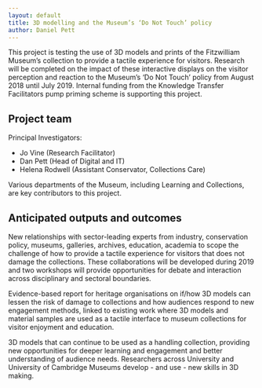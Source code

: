 ```yaml
---
layout: default
title: 3D modelling and the Museum’s ‘Do Not Touch’ policy
author: Daniel Pett
---
```


This project is testing the use of 3D models and prints of the Fitzwilliam Museum’s collection to provide a tactile experience for visitors. Research will be completed on the impact of these interactive displays on the visitor perception and reaction to the Museum’s ‘Do Not Touch’ policy from August 2018 until July 2019. Internal funding from the Knowledge Transfer Facilitators pump priming scheme is supporting this project. 

## Project team

Principal Investigators:

* Jo Vine (Research Facilitator)
* Dan Pett (Head of Digital and IT)
* Helena Rodwell (Assistant Conservator, Collections Care)

Various departments of the Museum, including Learning and Collections, are key contributors to this project.

## Anticipated outputs and outcomes

New relationships with sector-leading experts from industry, conservation policy, museums, galleries, archives, education, academia to scope the challenge of how to provide a tactile experience for visitors that does not damage the collections. These collaborations will be developed during 2019 and two workshops will provide opportunities for debate and interaction across disciplinary and sectoral boundaries.

Evidence-based report for heritage organisations on if/how 3D models can lessen the risk of damage to collections and how audiences respond to new engagement methods, linked to existing work where 3D models and material samples are used as a tactile interface to museum collections for visitor enjoyment and education.

3D models that can continue to be used as a handling collection, providing new opportunities for deeper learning and engagement and better understanding of audience needs.
Researchers across University and University of Cambridge Museums develop - and use - new skills in 3D making.
